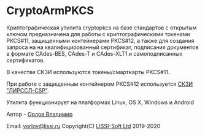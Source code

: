 # CryptoArmPKCS
Криптографическая утилита cryptopkcs на базе стандартов с открытым ключом  предназначена для работы с криптографическими токенами PKCS#11, защищенными контейнерами PKCS#12,  а также для создания запроса на на квалифицированный сертификат, подписания документов  в формате CAdes-BES, CAdes-T и CAdes-XLT1 и самоподписанных сертификатов.

В качестве СКЗИ используются токены/смарткарты PKCS#11.

При работе с защищенным контейнером PKCS#12 используется [СКЗИ "ЛИРССЛ-CSP"](http://soft.lissi.ru/ls_product/skzi/skzi_lirssl_csp/).

Утилита функционирует на платформах Linux, OS X, Windows и Android

Автор - [Орлов Владимир](http://museum.lissi-crypto.ru/)

Email: vorlov@lissi.ru
Copyright(C) [LISSI-Soft Ltd](http://soft.lissi.ru) 2019-2020
